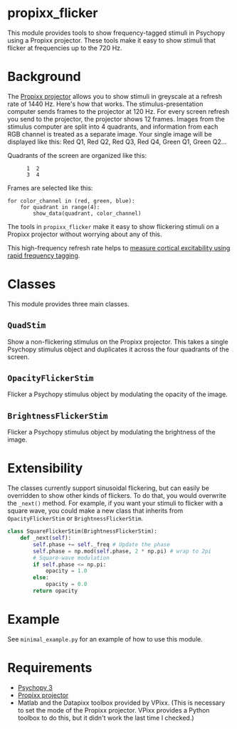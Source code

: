 # propixx_flicker

This module provides tools to show frequency-tagged stimuli in Psychopy using a Propixx projector.
These tools make it easy to show stimuli that flicker at frequencies up to the 720 Hz.


# Background

The [Propixx projector](https://vpixx.com/products/propixx/) allows you to show stimuli in greyscale at a refresh rate of 1440 Hz.
Here's how that works.
The stimulus-presentation computer sends frames to the projector at 120 Hz.
For every screen refresh you send to the projector, the projector shows 12 frames.
Images from the stimulus computer are split into 4 quadrants, and information from each RGB channel is treated as a separate image.
Your single image will be displayed like this: Red Q1, Red Q2, Red Q3, Red Q4, Green Q1, Green Q2...

Quadrants of the screen are organized like this:
```
      1  2
      3  4
```

Frames are selected like this:
```
for color_channel in (red, green, blue):
    for quadrant in range(4):
        show_data(quadrant, color_channel)
```

The tools in `propixx_flicker` make it easy to show flickering stimuli on a Propixx projector without worrying about any of this.

This high-frequency refresh rate helps to [measure cortical excitability using rapid frequency tagging](https://doi.org/10.1016/j.neuroimage.2019.03.056).


# Classes

This module provides three main classes.

## `QuadStim`
Show a non-flickering stimulus on the Propixx projector. This takes a single Psychopy stimulus object and duplicates it across the four quadrants of the screen.

## `OpacityFlickerStim`
Flicker a Psychopy stimulus object by modulating the opacity of the image.

## `BrightnessFlickerStim`
Flicker a Psychopy stimulus object by modulating the brightness of the image.


# Extensibility

The classes currently support sinusoidal flickering, but can easily be overridden to show other kinds of flickers.
To do that, you would overwrite the `_next()` method.
For example, if you want your stimuli to flicker with a square wave, you could make a new class that inherits from `OpacityFlickerStim` or `BrightnessFlickerStim`.

```python
class SquareFlickerStim(BrightnessFlickerStim):
    def _next(self):
        self.phase += self._freq # Update the phase
        self.phase = np.mod(self.phase, 2 * np.pi) # wrap to 2pi
        # Square-wave modulation
        if self.phase <= np.pi:
            opacity = 1.0
        else:
            opacity = 0.0
        return opacity
```


# Example

See `minimal_example.py` for an example of how to use this module.


# Requirements

* [Psychopy 3](https://www.psychopy.org/download.html)
* [Propixx projector](https://vpixx.com/products/propixx/)
* Matlab and the Datapixx toolbox provided by VPixx. (This is necessary to set the mode of the Propixx projector. VPixx provides a Python toolbox to do this, but it didn't work the last time I checked.)
